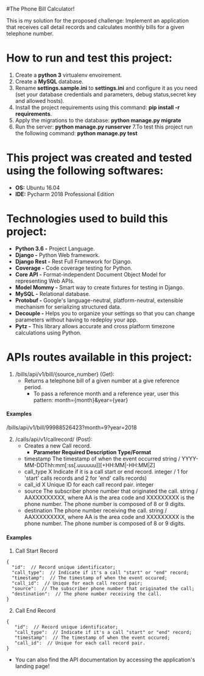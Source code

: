 
#The Phone Bill Calculator!

This is my solution for the proposed challenge:
Implement an application that receives call detail records
and calculates monthly bills for a given telephone number.

# How to run and test this project:
1. Create a **python 3** virtualenv envoirement.
2. Create a **MySQL** database.
3. Rename **settings.sample.ini** to **settings.ini** and configure it as you need (set your database credentials and parameters, debug status,secret key and allowed hosts).
4. Install the project requirements using this command: **pip install -r requirements**.
5. Apply the migrations to the database: **python manage.py migrate**
6. Run the server: **python manage.py runserver**
7.To test this project run the following command: **python manage.py test**
  
# This project was created and tested using the following softwares:
* **OS:** Ubuntu 16.04
* **IDE:** Pycharm 2018 Professional Edition

# Technologies used to build this project:
* **Python 3.6 -** Project Language.
* **Django -** Python Web framework.
* **Django Rest -** Rest Full Framework for Django.
* **Coverage -** Code coverage testing for Python.
* **Core API -** Format-independent Document Object Model for representing Web APIs.
* **Model Mommy -** Smart way to create fixtures for testing in Django.
* **MySQL -** Relational database.
* **Protobuf -** Google's language-neutral, platform-neutral, extensible mechanism for serializing structured data.
* **Decouple -** Helps you to organize your settings so that you can change parameters without having to redeploy your app.
* **Pytz -** This library allows accurate and cross platform timezone calculations using Python.

# APIs routes available in this project:
1. /bills/api/v1/bill/{source_number} (Get):
   * Returns a telephone bill of a given number at a give reference period.
     * To pass a reference month and a reference year, user this pattern: month={month}&year={year}
#### Examples
   /bills/api/v1/bill/99988526423?month=9?year=2018


2. /calls/api/v1/callrecord/ (Post):
   * Creates a new Call record.
     * **Parameter    Required   Description							Type/Format**
	* timestamp		  The timestamp of when the event occurred			 string  / YYYY-MM-DDThh:mm[:ss[.uuuuuu]][+HH:MM|-HH:MM|Z]
	* call_type      X        Indicate if it is a call start or end record.			 integer / 1 for 'start' calls records and 2 for 'end' calls records) 
	* call_id        X        Unique ID for each call record pair.				 integer
 	* source		  The subscriber phone number that originated the call.		 string  / AAXXXXXXXXX, where AA is the area code and XXXXXXXXX is the phone number. The phone number is composed of 8 or 9 digits.
	* destination		  The phone number receiving the call.				 string  / AAXXXXXXXXX, where AA is the area code and XXXXXXXXX is the phone number. The phone number is composed of 8 or 9 digits.


#### Examples

1. Call Start Record

```
{
  "id":  // Record unique identificator;
  "call_type":  // Indicate if it's a call "start" or "end" record;
  "timestamp":  // The timestamp of when the event occured;
  "call_id":  // Unique for each call record pair;
  "source":  // The subscriber phone number that originated the call;
  "destination":  // The phone number receiving the call.
}
```

2. Call End Record

```
{
   "id":  // Record unique identificator;
   "call_type":  // Indicate if it's a call "start" or "end" record;
   "timestamp":  // The timestamp of when the event occured;
   "call_id":  // Unique for each call record pair.
}
```

* You can also find the API documentation by accessing the application's landing page!

